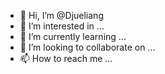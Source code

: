 - 👋 Hi, I’m @Djueliang
- 👀 I’m interested in ...
- 🌱 I’m currently learning ...
- 💞️ I’m looking to collaborate on ...
- 📫 How to reach me ...

<!---
Djueliang/Djueliang is a ✨ special ✨ repository because its `README.md` (this file) appears on your GitHub profile.
You can click the Preview link to take a look at your changes.
--->
